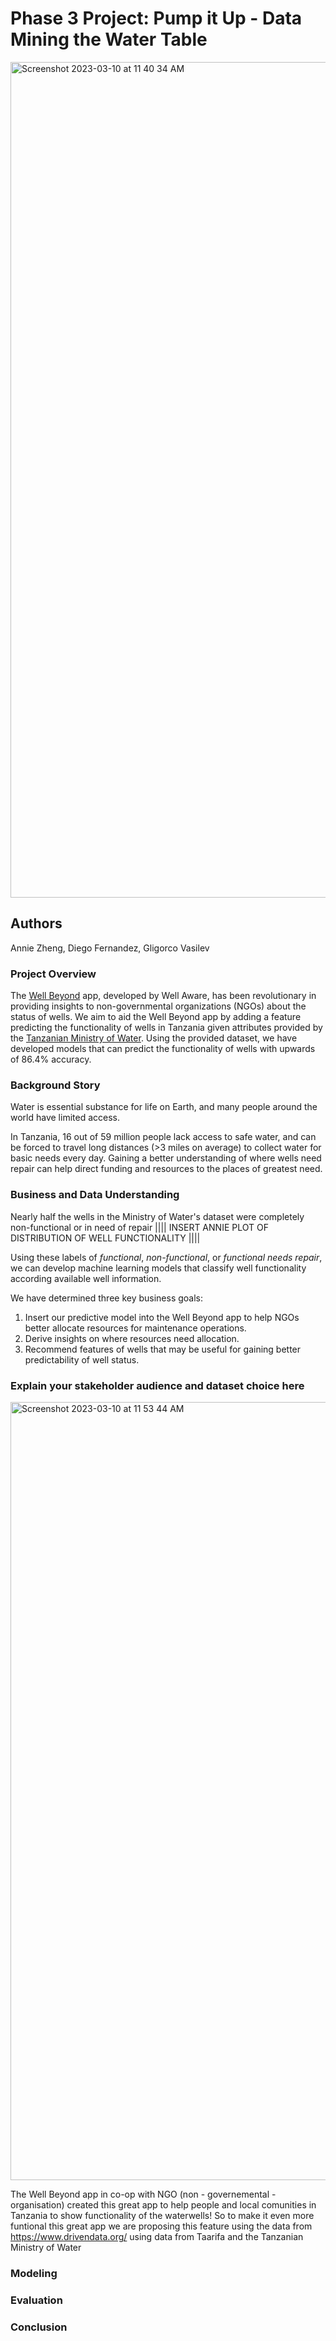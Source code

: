 # Phase 3 Project: Pump it Up - Data Mining the Water Table

<img width="1337" alt="Screenshot 2023-03-10 at 11 40 34 AM" src="https://user-images.githubusercontent.com/121091458/224412607-33e95aff-c560-4749-8d89-6d211a9a3ed1.png">

## Authors
Annie Zheng, Diego Fernandez, Gligorco Vasilev

### Project Overview

The [Well Beyond](https://www.wellbeyondwater.com/) app, developed by Well Aware, has been revolutionary in providing insights to non-governmental organizations (NGOs) about the status of wells. We aim to aid the Well Beyond app by adding a feature predicting the functionality of wells in Tanzania given attributes provided by the [Tanzanian Ministry of Water](https://www.maji.go.tz/). Using the provided dataset, we have developed models that can predict the functionality of wells with upwards of 86.4% accuracy.


### Background Story
Water is essential substance for life on Earth, and many people around the world have limited access.

In Tanzania, 16 out of 59 million people lack access to safe water, and can be forced to travel long distances (>3 miles on average) to collect water for basic needs every day. Gaining a better understanding of where wells need repair can help direct funding and resources to the places of greatest need.

### Business and Data Understanding

Nearly half the wells in the Ministry of Water's dataset were completely non-functional or in need of repair 
|||| INSERT ANNIE PLOT OF DISTRIBUTION OF WELL FUNCTIONALITY ||||

Using these labels of *functional*, *non-functional*, or *functional needs repair*, we can develop machine learning models that classify well functionality according available well information. 

We have determined three key business goals:
1. Insert our predictive model into the Well Beyond app to help NGOs better allocate resources for maintenance operations.
2. Derive insights on where resources need allocation.
3. Recommend features of wells that may be useful for gaining better predictability of well status.

### Explain your stakeholder audience and dataset choice here

<img width="1245" alt="Screenshot 2023-03-10 at 11 53 44 AM" src="https://user-images.githubusercontent.com/121091458/224414820-4280a3b3-adfc-4a78-b7e8-451febbf794b.png">


The Well Beyond app in co-op with NGO (non - governemental - organisation) created this great app to help people and local comunities in Tanzania to show functionality of the waterwells!
So to make it even more funtional this great app we are proposing this feature using the data from https://www.drivendata.org/ using data from Taarifa and the Tanzanian Ministry of Water 

### Modeling

### Evaluation

### Conclusion


